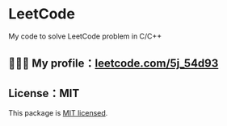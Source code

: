 # LeetCode

My code to solve LeetCode problem in C/C++

## 👨🏻‍💻 My profile：[leetcode.com/5j_54d93](https://leetcode.com/5j_54d93/)

## License：MIT

This package is [MIT licensed](https://github.com/5j54d93/LeetCode/blob/main/LICENSE).
